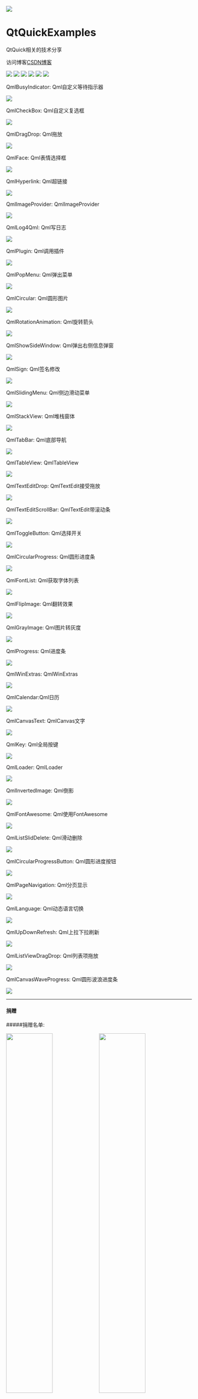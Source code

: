﻿
![](https://github.com/zhengtianzuo/QtQuickExamples/blob/master/QtQuickExamples.jpg?raw=true)

# QtQuickExamples
QtQuick相关的技术分享

访问博客[CSDN博客](http://blog.csdn.net/zhengtianzuo06)

![](https://img.shields.io/badge/%E7%89%88%E6%9D%83%E8%AE%B8%E5%8F%AF-MIT-orange.svg)
![](https://img.shields.io/badge/Qt-5.9-blue.svg)
![](https://img.shields.io/badge/VS-2015-blue.svg)
![](https://img.shields.io/badge/QtQuick-2.0-blue.svg)
![](https://img.shields.io/badge/%E7%89%88%E6%9C%AC-1.0.0.0-blue.svg)
![](https://img.shields.io/badge/%E7%BC%96%E8%AF%91-%E6%88%90%E5%8A%9F-brightgreen.svg)

QmlBusyIndicator: Qml自定义等待指示器

![](https://github.com/zhengtianzuo/QtQuickExamples/blob/master/QmlBusyIndicator/show.gif?raw=true)


QmlCheckBox: Qml自定义复选框

![](https://github.com/zhengtianzuo/QtQuickExamples/blob/master/QmlCheckBox/show.gif?raw=true)


QmlDragDrop: Qml拖放

![](https://github.com/zhengtianzuo/QtQuickExamples/blob/master/QmlDragDrop/show.gif?raw=true)


QmlFace: Qml表情选择框

![](https://github.com/zhengtianzuo/QtQuickExamples/blob/master/QmlFace/show.gif?raw=true)


QmlHyperlink: Qml超链接

![](https://github.com/zhengtianzuo/QtQuickExamples/blob/master/QmlHyperlink/show.gif?raw=true)


QmlImageProvider: QmlImageProvider

![](https://github.com/zhengtianzuo/QtQuickExamples/blob/master/QmlImageProvider/show.jpg?raw=true)


QmlLog4Qml: Qml写日志

![](https://github.com/zhengtianzuo/QtQuickExamples/blob/master/QmlLog4Qml/show.jpg?raw=true)


QmlPlugin: Qml调用插件

![](https://github.com/zhengtianzuo/QtQuickExamples/blob/master/QmlPlugin/QmlPluginTest/show.gif?raw=true)


QmlPopMenu: Qml弹出菜单

![](https://github.com/zhengtianzuo/QtQuickExamples/blob/master/QmlPopMenu/show.gif?raw=true)


QmlCircular: Qml圆形图片

![](https://github.com/zhengtianzuo/QtQuickExamples/blob/master/QmlCircular/show.jpg?raw=true)


QmlRotationAnimation: Qml旋转箭头

![](https://github.com/zhengtianzuo/QtQuickExamples/blob/master/QmlRotationAnimation/show.gif?raw=true)


QmlShowSideWindow: Qml弹出右侧信息弹窗

![](https://github.com/zhengtianzuo/QtQuickExamples/blob/master/QmlShowSideWindow/show.gif?raw=true)


QmlSign: Qml签名修改

![](https://github.com/zhengtianzuo/QtQuickExamples/blob/master/QmlSign/show.gif?raw=true)


QmlSlidingMenu: Qml侧边滑动菜单

![](https://github.com/zhengtianzuo/QtQuickExamples/blob/master/QmlSlidingMenu/show.gif?raw=true)


QmlStackView: Qml堆栈窗体

![](https://github.com/zhengtianzuo/QtQuickExamples/blob/master/QmlStackView/show.gif?raw=true)


QmlTabBar: Qml底部导航

![](https://github.com/zhengtianzuo/QtQuickExamples/blob/master/QmlTabBar/show.gif?raw=true)


QmlTableView: QmlTableView

![](https://github.com/zhengtianzuo/QtQuickExamples/blob/master/QmlTableView/show.gif?raw=true)


QmlTextEditDrop: QmlTextEdit接受拖放

![](https://github.com/zhengtianzuo/QtQuickExamples/blob/master/QmlTextEditDrop/show.gif?raw=true)


QmlTextEditScrollBar: QmlTextEdit带滚动条

![](https://github.com/zhengtianzuo/QtQuickExamples/blob/master/QmlTextEditScrollBar/show.gif?raw=true)


QmlToggleButton: Qml选择开关

![](https://github.com/zhengtianzuo/QtQuickExamples/blob/master/QmlToggleButton/show.gif?raw=true)


QmlCircularProgress: Qml圆形进度条

![](https://github.com/zhengtianzuo/QtQuickExamples/blob/master/QmlCircularProgress/show.gif?raw=true)


QmlFontList: Qml获取字体列表

![](https://github.com/zhengtianzuo/QtQuickExamples/blob/master/QmlFontList/show.gif?raw=true)


QmlFlipImage: Qml翻转效果

![](https://github.com/zhengtianzuo/QtQuickExamples/blob/master/QmlFlipImage/show.gif?raw=true)


QmlGrayImage: Qml图片转灰度

![](https://github.com/zhengtianzuo/QtQuickExamples/blob/master/QmlGrayImage/show.jpg?raw=true)


QmlProgress: Qml进度条

![](https://github.com/zhengtianzuo/QtQuickExamples/blob/master/QmlProgress/show.gif?raw=true)


QmlWinExtras: QmlWinExtras

![](https://github.com/zhengtianzuo/QtQuickExamples/blob/master/QmlWinExtras/show.gif?raw=true)


QmlCalendar:Qml日历
 
![](https://github.com/zhengtianzuo/QtQuickExamples/blob/master/QmlCalendar/show.gif?raw=true)


QmlCanvasText: QmlCanvas文字

![](https://github.com/zhengtianzuo/QtQuickExamples/blob/master/QmlCanvasText/show.jpg?raw=true)


QmlKey: Qml全局按键

![](https://github.com/zhengtianzuo/QtQuickExamples/blob/master/QmlKey/show.gif?raw=true)


QmlLoader: QmlLoader

![](https://github.com/zhengtianzuo/QtQuickExamples/blob/master/QmlLoader/show.gif?raw=true)


QmlInvertedImage: Qml倒影

![](https://github.com/zhengtianzuo/QtQuickExamples/blob/master/QmlInvertedImage/show.jpg?raw=true)


QmlFontAwesome: Qml使用FontAwesome

![](https://github.com/zhengtianzuo/QtQuickExamples/blob/master/QmlFontAwesome/show.jpg?raw=true)


QmlListSlidDelete: Qml滑动删除

![](https://github.com/zhengtianzuo/QtQuickExamples/blob/master/QmlListSlidDelete/show.gif?raw=true)


QmlCircularProgressButton: Qml圆形进度按钮

![](https://github.com/zhengtianzuo/QtQuickExamples/blob/master/QmlCircularProgressButton/show.gif?raw=true)


QmlPageNavigation: Qml分页显示

![](https://github.com/zhengtianzuo/QtQuickExamples/blob/master/QmlPageNavigation/show.gif?raw=true)


QmlLanguage: Qml动态语言切换

![](https://github.com/zhengtianzuo/QtQuickExamples/blob/master/QmlLanguage/show.gif?raw=true)


QmlUpDownRefresh: Qml上拉下拉刷新

![](https://github.com/zhengtianzuo/QtQuickExamples/blob/master/QmlUpDownRefresh/show.gif?raw=true)

QmlListViewDragDrop: Qml列表项拖放

![](https://github.com/zhengtianzuo/QtQuickExamples/blob/master/QmlListViewDragDrop/show.gif?raw=true)


QmlCanvasWaveProgress: Qml圆形波浪进度条

![](https://github.com/zhengtianzuo/QtQuickExamples/blob/master/QmlCanvasWaveProgress/show.gif?raw=true)




***
#### **捐赠**
#####捐赠名单:



<img src="https://github.com/zhengtianzuo/zhengtianzuo.github.io/blob/master/weixin.jpg?raw=true" width="50%" height="50%" /><img src="https://github.com/zhengtianzuo/zhengtianzuo.github.io/blob/master/zhifubao.jpg?raw=true" width="50%" height="50%" />

###### 觉得非常的内容还不错, 就请作者喝杯咖啡吧~~
***